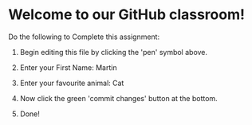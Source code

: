 # Welcome to our GitHub classroom!

Do the following to Complete this assignment:

1. Begin editing this file by clicking the 'pen' symbol above.

2. Enter your First Name: Martin

3. Enter your favourite animal: Cat

4. Now click the green 'commit changes' button at the bottom.

5. Done!
